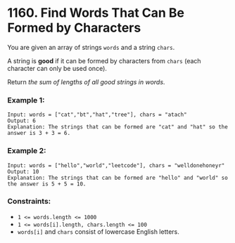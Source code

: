 # 1160. Find Words That Can Be Formed by Characters

You are given an array of strings `words` and a string `chars`.

A string is **good** if it can be formed by characters from `chars` (each character can only be used once).

Return *the sum of lengths of all good strings in words*.

### Example 1:

```text
Input: words = ["cat","bt","hat","tree"], chars = "atach"
Output: 6
Explanation: The strings that can be formed are "cat" and "hat" so the answer is 3 + 3 = 6.
```

### Example 2:

```text
Input: words = ["hello","world","leetcode"], chars = "welldonehoneyr"
Output: 10
Explanation: The strings that can be formed are "hello" and "world" so the answer is 5 + 5 = 10.
``` 

### Constraints:

- `1 <= words.length <= 1000`
- `1 <= words[i].length, chars.length <= 100`
- `words[i]` and `chars` consist of lowercase English letters.
